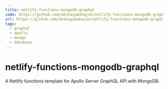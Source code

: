 ```yaml
---
title: netlify-functions-mongodb-graphql
code: https://github.com/akshayymahajan/netlify-functions-mongodb-graphql/blob/master/functions/mongodb-graphql/mongodb-graphql.js
url: https://github.com/akshayymahajan/netlify-functions-mongodb-graphql
tags: 
  - graphql
  - apollo
  - mongo
  - database
---
```


# netlify-functions-mongodb-graphql

A Netlify functions template for Apollo Server GraphQL API with MongoDB.
